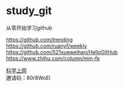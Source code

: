 # study_git
从零开始学习github  

https://github.com/trending  
https://github.com/ruanyf/weekly  
https://github.com/521xueweihan/HelloGitHub  
https://www.zhihu.com/column/mm-fe  

[科学上网](https://xn--5hqx9equq.com/#/register?code=80r8WoEl)  
邀请码：80r8WoEl


